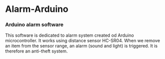 # Alarm-Arduino
### Arduino alarm software

This software is dedicated to alarm system created od Arduino microcontroller.
It works using distance sensor HC-SR04. When we remove an item from the sensor range, an alarm (sound and light) is triggered. It is therefore an anti-theft system.
